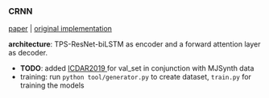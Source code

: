 ### CRNN 
[paper](https://arxiv.org/pdf/1507.05717.pdf) | [original implementation](https://github.com/bgshih/crnn)

__architecture__: TPS-ResNet-biLSTM as encoder and a forward attention layer as decoder.

* __TODO__: added [ ICDAR2019 ](https://rrc.cvc.uab.es/?com=introduction) for val_set in conjunction with MJSynth data
* training: run ```python tool/generator.py``` to create dataset, `train.py` for training the models
